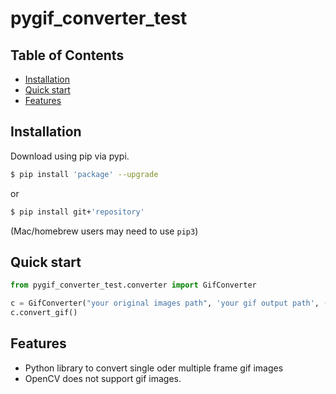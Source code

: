 # pygif_converter_test

## Table of Contents

- [Installation](#installation)
- [Quick start](#quick-start)
- [Features](#features)

## Installation

Download using pip via pypi.

```bash
$ pip install 'package' --upgrade
```

or

```bash
$ pip install git+'repository'
```

(Mac/homebrew users may need to use ``pip3``)

## Quick start

```python
from pygif_converter_test.converter import GifConverter

c = GifConverter("your original images path", 'your gif output path', (320, 240))
c.convert_gif()
```

## Features

- Python library to convert single oder multiple frame gif images
- OpenCV does not support gif images.